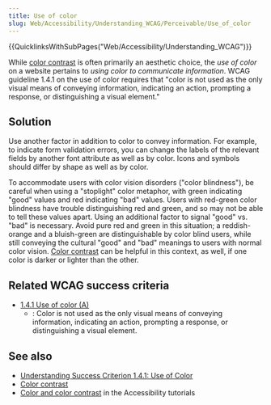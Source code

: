 ```yaml
---
title: Use of color
slug: Web/Accessibility/Understanding_WCAG/Perceivable/Use_of_color
---
```


{{QuicklinksWithSubPages("Web/Accessibility/Understanding_WCAG")}}

While [color contrast](/en-US/docs/Web/Accessibility/Understanding_WCAG/Perceivable/Color_contrast) is often primarily an aesthetic choice, the _use of color_ on a website pertains to _using color to communicate information_. WCAG guideline 1.4.1 on the use of color requires that "color is not used as the only visual means of conveying information, indicating an action, prompting a response, or distinguishing a visual element."

## Solution

Use another factor in addition to color to convey information. For example, to indicate form validation errors, you can change the labels of the relevant fields by another font attribute as well as by color. Icons and symbols should differ by shape as well as by color.

To accommodate users with color vision disorders ("color blindness"), be careful when using a "stoplight" color metaphor, with green indicating "good" values and red indicating "bad" values. Users with red-green color blindness have trouble distinguishing red and green, and so may not be able to tell these values apart. Using an additional factor to signal "good" vs. "bad" is necessary. Avoid pure red and green in this situation; a reddish-orange and a bluish-green are distinguishable by color blind users, while still conveying the cultural "good" and "bad" meanings to users with normal color vision. [Color contrast](/en-US/docs/Web/Accessibility/Understanding_WCAG/Perceivable/Color_contrast) can be helpful in this context, as well, if one color is darker or lighter than the other.

## Related WCAG success criteria

- [1.4.1 Use of color (A)](https://www.w3.org/TR/WCAG21/#use-of-color)
  - : Color is not used as the only visual means of conveying information, indicating an action, prompting a response, or distinguishing a visual element.

## See also

- [Understanding Success Criterion 1.4.1: Use of Color](https://www.w3.org/WAI/WCAG21/Understanding/use-of-color.html)
- [Color contrast](/en-US/docs/Web/Accessibility/Understanding_WCAG/Perceivable/Color_contrast)
- [Color and color contrast](/en-US/docs/Learn/Accessibility/CSS_and_JavaScript#color_and_color_contrast) in the Accessibility tutorials
